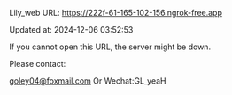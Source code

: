 Lily_web URL: https://222f-61-165-102-156.ngrok-free.app

Updated at: 2024-12-06 03:52:53

If you cannot open this URL, the server might be down.

Please contact: 

goley04@foxmail.com Or Wechat:GL_yeaH